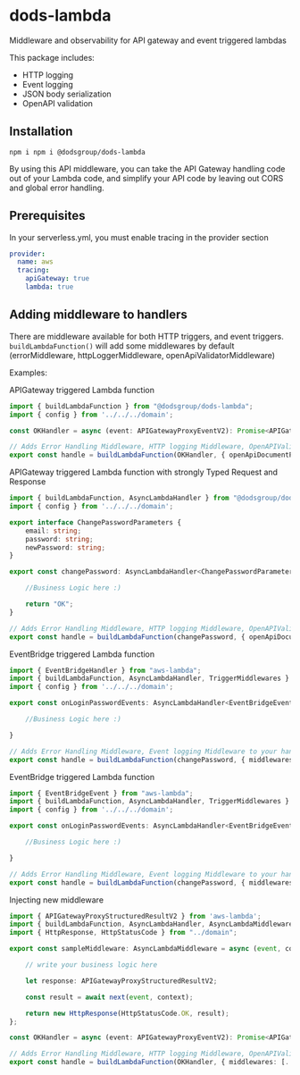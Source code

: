 # dods-lambda

Middleware and observability for API gateway and event triggered lambdas

This package includes:

- HTTP logging
- Event logging
- JSON body serialization
- OpenAPI validation


## Installation

```shell
npm i npm i @dodsgroup/dods-lambda
```

By using this API middleware, you can take the API Gateway handling code out of your Lambda code, and simplify your API code by leaving out CORS and global error handling.

## Prerequisites

In your serverless.yml, you must enable tracing in the provider section

```yml
provider:
  name: aws
  tracing:
    apiGateway: true
    lambda: true
```

## Adding middleware to handlers

There are middleware available for both HTTP triggers, and event triggers. `buildLambdaFunction()` will add some middlewares by default (errorMiddleware, httpLoggerMiddleware, openApiValidatorMiddleware)

Examples:

APIGateway triggered Lambda function 

```ts
import { buildLambdaFunction } from "@dodsgroup/dods-lambda";
import { config } from '../../../domain';

const OKHandler = async (event: APIGatewayProxyEventV2): Promise<APIGatewayProxyStructuredResultV2> => new HttpResponse("OK");

// Adds Error Handling Middleware, HTTP logging Middleware, OpenAPIValidator Middleware to your handler.
export const handle = buildLambdaFunction(OKHandler, { openApiDocumentPath: config.openApiPath, validateRequests: false, validateResponses: false });
```

APIGateway triggered Lambda function with strongly Typed Request and Response 

```ts
import { buildLambdaFunction, AsyncLambdaHandler } from "@dodsgroup/dods-lambda";
import { config } from '../../../domain';

export interface ChangePasswordParameters {
    email: string;
    password: string;
    newPassword: string;
}

export const changePassword: AsyncLambdaHandler<ChangePasswordParameters, string> = async ({ email, password, newPassword }) => {

    //Business Logic here :)

    return "OK";
}

// Adds Error Handling Middleware, HTTP logging Middleware, OpenAPIValidator Middleware to your handler.
export const handle = buildLambdaFunction(changePassword, { openApiDocumentPath: config.openApiPath, validateRequests: false, validateResponses: false });
```

EventBridge triggered Lambda function

```ts
import { EventBridgeHandler } from "aws-lambda";
import { buildLambdaFunction, AsyncLambdaHandler, TriggerMiddlewares } from "@dodsgroup/dods-lambda";
import { config } from '../../../domain';

export const onLoginPasswordEvents: AsyncLambdaHandler<EventBridgeEvent<string, PasswordUpdated, void>> = async (event) => {

    //Business Logic here :)

}

// Adds Error Handling Middleware, Event logging Middleware to your handler.
export const handle = buildLambdaFunction(changePassword, { middlewares: TriggerMiddlewares.EventBridgeMiddlewares, openApiDocumentPath: config.openApiPath, validateRequests: false, validateResponses: false });
```

EventBridge triggered Lambda function

```ts
import { EventBridgeEvent } from "aws-lambda";
import { buildLambdaFunction, AsyncLambdaHandler, TriggerMiddlewares } from "@dodsgroup/dods-lambda";
import { config } from '../../../domain';

export const onLoginPasswordEvents: AsyncLambdaHandler<EventBridgeEvent<string, PasswordUpdated>> = async (event) => {

    //Business Logic here :)

}

// Adds Error Handling Middleware, Event logging Middleware to your handler.
export const handle = buildLambdaFunction(changePassword, { middlewares: TriggerMiddlewares.EventBridgeMiddlewares, openApiDocumentPath: config.openApiPath, validateRequests: false, validateResponses: false });
```

Injecting new middleware

```ts
import { APIGatewayProxyStructuredResultV2 } from 'aws-lambda';
import { buildLambdaFunction, AsyncLambdaHandler, AsyncLambdaMiddleware } from "@dodsgroup/dods-lambda";
import { HttpResponse, HttpStatusCode } from "../domain";

export const sampleMiddleware: AsyncLambdaMiddleware = async (event, context, callback, next) => {

    // write your business logic here

    let response: APIGatewayProxyStructuredResultV2;

    const result = await next(event, context);

    return new HttpResponse(HttpStatusCode.OK, result);
};

const OKHandler = async (event: APIGatewayProxyEventV2): Promise<APIGatewayProxyStructuredResultV2> => new HttpResponse("OK");

// Adds Error Handling Middleware, HTTP logging Middleware, OpenAPIValidator Middleware to your handler.
export const handle = buildLambdaFunction(OKHandler, { middlewares: [...TriggerMiddlewares.APIGatewayMiddlewares, sampleMiddleware], openApiDocumentPath: config.openApiPath, validateRequests: false, validateResponses: false });
```
